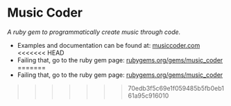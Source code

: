 Music Coder
===========

*A ruby gem to programmatically create music through code.*

 - Examples and documentation can be found at: [musiccoder.com](http://musiccoder.com/)
<<<<<<< HEAD
 - Failing that, go to the ruby gem page: [rubygems.org/gems/music_coder](https://rubygems.org/gems/music_coder)
=======
 - Failing that, go to the ruby gem page: [rubygems.org/gems/music_coder](https://rubygems.org/gems/music_coder)
>>>>>>> 70edb3f5c69e1f059485b5fb0eb161a95c916010
